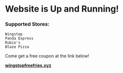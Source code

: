 
# Website is Up and Running!
### Supported Stores:
```
Wingstop
Panda Express
Rubio's
Blaze Pizza
```
Come get a free coupon at the link below!

[**wingstopfreefries.xyz**](https://wingstopfreefries.xyz)

